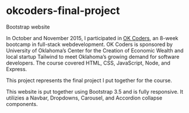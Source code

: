 # okcoders-final-project
Bootstrap website

In October and November 2015, I participated in <a href="http:\\www.okcoders.com"> OK Coders</a>, an 8-week bootcamp in full-stack webdevelopment. OK Coders is sponsored by University of Oklahoma’s Center for the Creation of Economic Wealth and local startup Tailwind to meet Oklahoma’s growing demand for software developers. The course covered HTML, CSS, JavaScript, Node, and Express.

This project represents the final project I put together for the course.

This website is put together using Bootstrap 3.5 and is fully responsive. It utilizies a Navbar, Dropdowns, Carousel, and Accordion collapse components.
